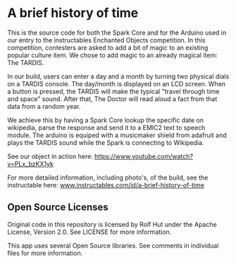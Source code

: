 # A brief history of time

This is the source code for both the Spark Core and for the Arduino used in our entry to the instructables Enchanted Objects competition. In this competition, contesters are asked to add a bit of magic to an existing popular culture item. We chose to add magic to an already magical item: The TARDIS. 

In our build, users can enter a day and a month by turning two physical dials on a TARDIS console. The day/month is displayed on an LCD screen. When a button is pressed, the TARDIS will make the typical "travel through time and space" sound. After that, The Doctor will read aloud a fact from that data from a random year.

We achieve this by having a Spark Core lookup the specific date on wikipedia, parse the response and send it to a EMIC2 text to speech module. The arduino is equiped with a musicmaker shield from adafruit and plays the TARDIS sound while the Spark is connecting to Wikipedia.

See our object in action here: https://www.youtube.com/watch?v=PLx_bzKX1yk

For more detailed information, including photo's, of the build, see the instructable here: www.instructables.com/id/a-brief-history-of-time

## Open Source Licenses

Original code in this repository is licensed by Rolf Hut under the Apache License, Version 2.0.
See LICENSE for more information.

This app uses several Open Source libraries. See comments in individual files for more information.
